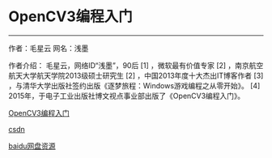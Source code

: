 # OpenCV3编程入门
---
作者：毛星云
网名：浅墨

作者介绍：
毛星云，网络ID“浅墨”，90后 [1]  ，微软最有价值专家 [2]  ，南京航空航天大学航天学院2013级硕士研究生 [2]  ，中国2013年度十大杰出IT博客作者 [3]  ，与清华大学出版社签约出版《逐梦旅程：Windows游戏编程之从零开始》。 [4]  2015年，于电子工业出版社博文视点事业部出版了《OpenCV3编程入门》。 

[OpenCV3编程入门](https://github.com/QianMo/OpenCV3-Intro-Book-Src)

[csdn](https://blog.csdn.net/poem_qianmo/article/details/44416709)

[baidu网盘资源](https://pan.baidu.com/s/1b9BIk2)